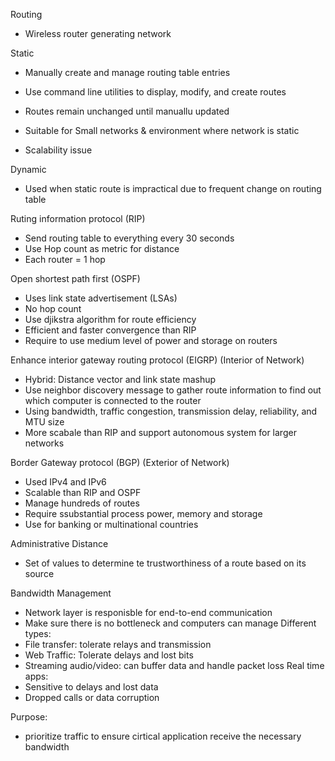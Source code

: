 Routing
- Wireless router generating network


Static
- Manually create and manage routing table entries
- Use command line utilities to display, modify, and create routes
- Routes remain unchanged until manuallu updated

- Suitable for Small networks & environment where network is static

- Scalability issue

Dynamic
- Used when static route is impractical due to frequent change on routing table

Ruting information protocol (RIP)
- Send routing table to everything every 30 seconds
- Use Hop count as metric for distance
- Each router = 1 hop

Open shortest path first (OSPF)
- Uses link state advertisement (LSAs)
- No hop count
- Use djikstra algorithm for route efficiency
- Efficient and faster convergence than RIP
- Require to use medium level of power and storage on routers

Enhance interior gateway routing protocol (EIGRP) (Interior of Network)
- Hybrid: Distance vector and link state mashup
- Use neighbor discovery message to gather route information to find out which computer is connected to the router
- Using bandwidth, traffic congestion, transmission delay, reliability, and MTU size
- More scabale than RIP and support autonomous system for larger networks

Border Gateway protocol (BGP) (Exterior of Network)
- Used IPv4 and IPv6
- Scalable than RIP and OSPF
- Manage hundreds of routes
- Require ssubstantial process power, memory and storage
- Use for banking or multinational countries

Administrative Distance
- Set of values to determine te trustworthiness of a route based on its source

Bandwidth Management
- Network layer is responisble for end-to-end communication
- Make sure there is no bottleneck and computers can manage
Different types:
- File transfer: tolerate relays and transmission
- Web Traffic: Tolerate delays and lost bits
- Streaming audio/video: can buffer data and handle packet loss
Real time apps:
- Sensitive to delays and lost data
- Dropped calls or data corruption

Purpose:
- prioritize traffic to ensure cirtical application receive the necessary bandwidth

